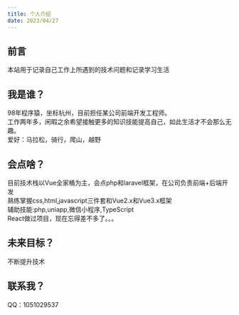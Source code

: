 ```yaml
---
title: 个人介绍
date: 2023/04/27
---
```


## 前言
本站用于记录自己工作上所遇到的技术问题和记录学习生活

## 我是谁？
98年程序猿，坐标杭州，目前担任某公司前端开发工程师。\
工作两年多，闲暇之余希望接触更多的知识技能提高自己，如此生活才不会那么无趣。\
爱好：马拉松，骑行，爬山，越野

## 会点啥？
目前技术栈以Vue全家桶为主，会点php和laravel框架，在公司负责前端+后端开发\
熟练掌握css,html,javascript三件套和Vue2.x和Vue3.x框架\
辅助技能:php,uniapp,微信小程序,TypeScript\
React做过项目，现在忘得差不多了。。。

## 未来目标？
不断提升技术

## 联系我？
QQ：1051029537
